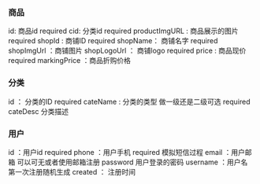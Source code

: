 ### 商品
id: 商品id required
cid: 分类id required
productImgURL : 商品展示的图片 required
shopId : 商铺ID required
shopName： 商铺名字 required
shopImgUrl ：商铺图片
shopLogoUrl ： 商铺logo required
price : 商品现价 required
markingPrice ：商品折购价格

### 分类
id ： 分类的ID required
cateName : 分类的类型 做一级还是二级可选 required
cateDesc 分类描述

### 用户
id ：用户id required
phone ：用户手机 required 模拟短信过程
email ：用户邮箱 可以可无或者使用邮箱注册
password 用户登录的密码
username ：用户名 第一次注册随机生成
created ： 注册时间